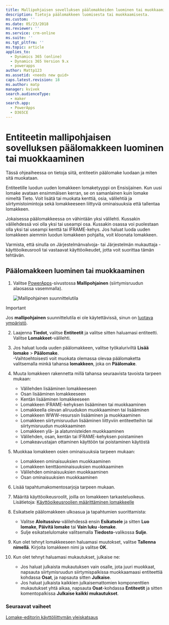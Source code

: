 ```yaml
---
title: Mallipohjaisen sovelluksen päälomakkeiden luominen tai muokkaaminen PowerAppsissa | MicrosoftDocs
description: Tietoja päälomakkeen luomisesta tai muokkaamisesta.
ms.custom: ''
ms.date: 05/23/2018
ms.reviewer: ''
ms.service: crm-online
ms.suite: ''
ms.tgt_pltfrm: ''
ms.topic: article
applies_to:
  - Dynamics 365 (online)
  - Dynamics 365 Version 9.x
  - powerapps
author: Mattp123
ms.assetid: <needs new guid>
caps.latest.revision: 18
ms.author: matp
manager: kvivek
search.audienceType:
  - maker
search.app:
  - PowerApps
  - D365CE
---
```

# <a name="create-or-edit-a-model-driven-app-main-form-for-an-entity"></a>Entiteetin mallipohjaisen sovelluksen päälomakkeen luominen tai muokkaaminen 

Tässä ohjeaiheessa on tietoja siitä, entiteetin päälomake luodaan ja miten sitä muokataan.

Entiteetille luodun uuden lomakkeen lomaketyyppi on Ensisijainen. Kun uusi lomake avataan ensimmäisen kerran, se on samanlainen kuin lomake nimeltä Tieto. Voit lisätä tai muokata kenttiä, osia, välilehtiä ja siirtymistoimintoja sekä lomakkeeseen liittyviä ominaisuuksia että tallentaa lomakkeen.

Jokaisessa päälomakkeessa on vähintään yksi välilehti. Kussakin välilehdessä voi olla yksi tai useampi osa. Kussakin osassa voi puolestaan olla yksi tai useampi kenttä tai IFRAME-kehys. Jos haluat luoda uuden lomakkeen aiemmin luodun lomakkeen pohjalta, voit kloonata lomakkeen. 

Varmista, että sinulla on Järjestelmänvalvoja- tai Järjestelmän mukauttaja -käyttöoikeusrooli tai vastaavat käyttöoikeudet, jotta voit suorittaa tämän tehtävän.

## <a name="how-to-create-or-edit-a-main-form"></a>Päälomakkeen luominen tai muokkaaminen
  
1.   Valitse [PowerApps](https://web.powerapps.com/?utm_source=padocs&utm_medium=linkinadoc&utm_campaign=referralsfromdoc)-sivustossa **Mallipohjainen** (siirtymisruudun alaosassa vasemmalla).  

     ![Mallipohjainen suunnittelutila](media/model-driven-switch.png)

> [!IMPORTANT]
> Jos **mallipohjainen** suunnittelutila ei ole käytettävissä, sinun on [luotava ympäristö](https://docs.microsoft.com/powerapps/administrator/create-environment).   
  
2.  Laajenna **Tiedot**, valitse **Entiteetit** ja valitse sitten haluamasi entiteetti. Valitse **Lomakkeet**-välilehti. 

3. Jos haluat luoda uuden päälomakkeen, valitse työkaluriviltä **Lisää lomake** > **Päälomake**.  
    \-Vaihtoehtoisesti voit muokata olemassa olevaa päälomaketta valitsemalla minkä tahansa **lomakkeen**, joka on **Päälomake**.
  
3.  Muuta lomakkeen rakennetta millä tahansa seuraavista tavoista tarpeen mukaan:
    -   Välilehden lisääminen lomakkeeseen
    -   Osan lisääminen lomakkeeseen
    -   Kentän lisääminen lomakkeeseen
    -   Lomakkeen IFRAME-kehyksen lisääminen tai muokkaaminen
    -   Lomakkeella olevan aliruudukon muokkaaminen tai lisääminen
    -   Lomakkeen WWW-resurssin lisääminen ja muokkaaminen
    -   Lomakkeen siirtymisruudun lisääminen liittyviin entiteetteihin tai siirtymisruudun muokkaaminen
    -   Lomakkeen ylä- ja alatunnisteiden muokkaaminen
    -   Välilehden, osan, kentän tai IFRAME-kehyksen poistaminen
    -   Lomakeavustajan ottaminen käyttöön tai poistaminen käytöstä
    
4.  Muokkaa lomakkeen osien ominaisuuksia tarpeen mukaan:
    -   Lomakkeen ominaisuuksien muokkaaminen
    -   Lomakkeen kenttäominaisuuksien muokkaaminen
    -   Välilehden ominaisuuksien muokkaaminen
    -   Osan ominaisuuksien muokkaaminen

5.  Lisää tapahtumakomentosarjoja tarpeen mukaan. 

6.  Määritä käyttöoikeusroolit, joilla on lomakkeen tarkasteluoikeus. Lisätietoja: [Käyttöoikeusroolien määrittäminen lomakkeelle](https://docs.microsoft.com/dynamics365/customer-engagement/admin/assign-security-roles-form)

7.  Esikatsele päälomakkeen ulkoasua ja tapahtumien suorittamista:
    - Valitse **Aloitussivu**-välilehdessä ensin **Esikatsele** ja sitten **Luo lomake**, **Päivitä lomake** tai **Vain luku -lomake**.
    - Sulje esikatselulomake valitsemalla **Tiedosto**-valikossa **Sulje**.

8.  Kun olet tehnyt lomakkeeseen haluamasi muutokset, valitse **Tallenna nimellä**. Kirjoita lomakkeen nimi ja valitse **OK**.

9.  Kun olet tehnyt haluamasi mukautukset, julkaise ne:
    -   Jos haluat julkaista mukautuksen vain osalle, jota juuri muokkaat, napsauta siirtymisruudun siirtymispalkissa muokkaamaasi entiteettiä kohdassa **Osat**, ja napsauta sitten **Julkaise**.
    -   Jos haluat julkaista kaikkien julkaisemattomien komponenttien mukautukset yhtä aikaa, napsauta **Osat**-kohdassa **Entiteetit** ja sitten komentopalkissa **Julkaise kaikki mukautukset**.
    
 
### <a name="next-steps"></a>Seuraavat vaiheet  
[Lomake-editorin käyttöliittymän yleiskatsaus](form-editor-user-interface-legacy.md)
 
